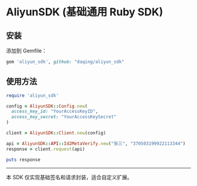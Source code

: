 # AliyunSDK (基础通用 Ruby SDK)

## 安装

添加到 Gemfile：

```ruby
gem 'aliyun_sdk', github: "daqing/aliyun_sdk"
```

## 使用方法

```ruby
require 'aliyun_sdk'

config = AliyunSDK::Config.new(
  access_key_id: "YourAccessKeyID",
  access_key_secret: "YourAccessKeySecret"
)

client = AliyunSDK::Client.new(config)

api = AliyunSDK::API::Id2MetaVerify.new("张三", "370503199922113344")
response = client.request(api)

puts response
```

---

本 SDK 仅实现基础签名和请求封装，适合自定义扩展。
